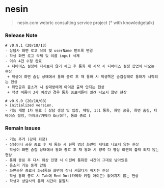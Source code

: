 # nesin
> nesin.com webrtc consulting service project (* with knowledgetalk)

### Release Note
```
# v0.9.1 (20/10/13)
- 상담사 화면 로고 삭제 및 userName 받도록 변경
- 학생 화면 로고 삭제 및 이름 input 삭제
- 이슈 4건 수정 완료
 + 디바이스 설정에 다시보지 않기 체크 후 통화 재 시작 시 디바이스 설정 팝업이 나오는 현상
 + 학생이 화면 숨김 상태에서 통화 종료 후 재 통화 시 학생쪽은 숨김상태로 통화가 시작되는 현상
 + 화면공유 음소거 시 상대방에게 아이콘 출력 안되는 현상
 + 학생 이름이 3자 이상인 경우 통화 종료버튼이 밀려 나오지 않던 현상

# v0.9.0 (20/10/08)
> initialized version.
- 기능 개발 1차 완료 ( 상담 생성 및 입장, 채팅, 1:1 통화, 화면 공유, 화면 숨김, 디바이스 설정, 마이크/카메라 On/Off, 통화 종료 )
```

### Remain issues
```
- 기능 추가 (강제 퇴장)
- 상담이나 공유 종료 후 재 통화 시 한쪽 영상 화면이 제대로 나오지 않는 현상
- 학생이 화면 숨김 상태에서 통화 종료 후 재 통화 시 양쪽 다 영상 화면이 출력 되지 않는 현상
- 통화 종료 후 다시 화상 진행 시 이전에 통화한 시간이 그대로 남아있음
- 음소거 기능 동작 안됨
- 화면공유 종료시 화상통화 화면이 잠시 켜졌다가 꺼지는 현상
- 학생 통화 종료 시 Tab에 Red Dot(카메라 켜짐 아이콘) 없어지지 않는 현상
- 학생과 상담사의 통화 시간이 불일치
```
